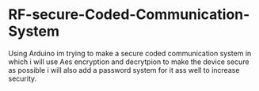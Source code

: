 # RF-secure-Coded-Communication-System
Using Arduino im trying to make a secure coded communication system in which i will use Aes encryption and decrytpion to make the device secure as possible i will also add a password system for it ass well to increase security. 
